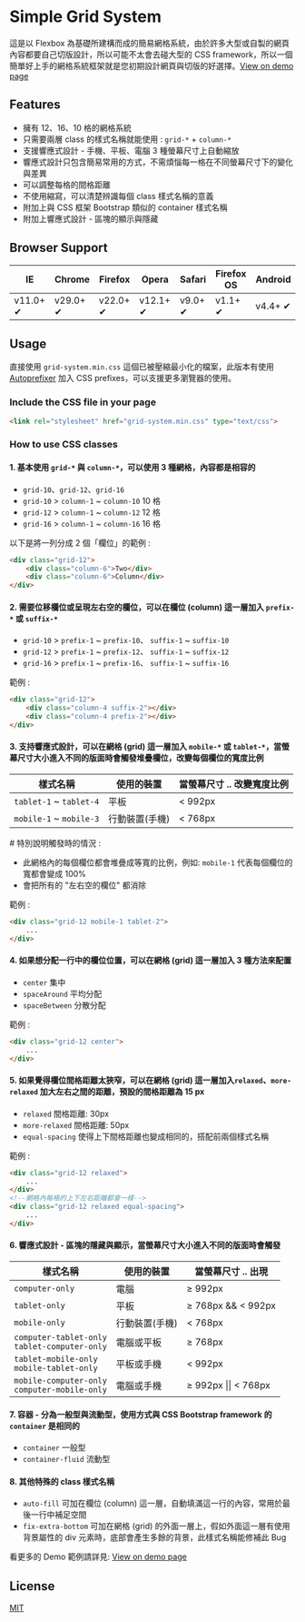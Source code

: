 # Simple Grid System

這是以 Flexbox 為基礎所建構而成的簡易網格系統，由於許多大型或自製的網頁內容都要自己切版設計，所以可能不太會去碰大型的 CSS framework，所以一個簡單好上手的網格系統框架就是您初期設計網頁與切版的好選擇。[View on demo page](https://visionyi.github.io/simple-grid-system/example/)

## Features
- 擁有 12、16、10 格的網格系統
- 只需要兩層 class 的樣式名稱就能使用 : `grid-*` + `column-*`
- 支援響應式設計 - 手機、平板、電腦 3 種螢幕尺寸上自動縮放
- 響應式設計只包含簡易常用的方式，不需煩惱每一格在不同螢幕尺寸下的變化與差異
- 可以調整每格的間格距離
- 不使用縮寫，可以清楚辨識每個 class 樣式名稱的意義
- 附加上與 CSS 框架 Bootstrap 類似的 container 樣式名稱
- 附加上響應式設計 - 區塊的顯示與隱藏

## Browser Support

| IE | Chrome | Firefox | Opera | Safari | Firefox OS | Android |
| --- | --- | --- | --- | --- | --- | --- |
| v11.0+ ✔ | v29.0+ ✔ | v22.0+ ✔ | v12.1+ ✔ | v9.0+ ✔ | v1.1+ ✔ | v4.4+ ✔ |

## Usage

直接使用 `grid-system.min.css` 這個已被壓縮最小化的檔案，此版本有使用 [Autoprefixer](https://github.com/postcss/autoprefixer) 加入 CSS prefixes，可以支援更多瀏覽器的使用。

### Include the CSS file in your page
```html
<link rel="stylesheet" href="grid-system.min.css" type="text/css">
```

### How to use CSS classes

#### 1. 基本使用 `grid-*` 與 `column-*`，可以使用 3 種網格，內容都是相容的
- `grid-10`、`grid-12`、`grid-16`
- `grid-10` > `column-1` ~ `column-10` 10 格
- `grid-12` > `column-1` ~ `column-12` 12 格
- `grid-16` > `column-1` ~ `column-16` 16 格

以下是將一列分成 2 個「欄位」的範例 :
```html
<div class="grid-12">
    <div class="column-6">Two</div>
    <div class="column-6">Column</div>
</div>
```

#### 2. 需要位移欄位或呈現左右空的欄位，可以在欄位 (column) 這一層加入 `prefix-*` 或 `suffix-*`
-  `grid-10` > `prefix-1` ~ `prefix-10`、 `suffix-1` ~ `suffix-10`
-  `grid-12` > `prefix-1` ~ `prefix-12`、 `suffix-1` ~ `suffix-12`
-  `grid-16` > `prefix-1` ~ `prefix-16`、 `suffix-1` ~ `suffix-16`

範例 :
```html
<div class="grid-12">
    <div class="column-4 suffix-2"></div>
    <div class="column-4 prefix-2"></div>
</div>
```

#### 3. 支持響應式設計，可以在網格 (grid) 這一層加入 `mobile-*` 或 `tablet-*`，當螢幕尺寸大小進入不同的版面時會觸發堆疊欄位，改變每個欄位的寬度比例
| 樣式名稱 | 使用的裝置 | 當螢幕尺寸 .. 改變寬度比例 |
| ------- | --------- | ----------------- |
| `tablet-1` ~ `tablet-4` | 平板 | < 992px |
| `mobile-1` ~ `mobile-3` | 行動裝置(手機) | < 768px |

\# 特別說明觸發時的情況 :
- 此網格內的每個欄位都會堆疊成等寬的比例，例如: `mobile-1` 代表每個欄位的寬都會變成 100%
- 會把所有的 "左右空的欄位" 都消除

範例 :
```html
<div class="grid-12 mobile-1 tablet-2">
    ...
</div>
```

#### 4. 如果想分配一行中的欄位位置，可以在網格 (grid) 這一層加入 3 種方法來配置
- `center` 集中
- `spaceAround` 平均分配
- `spaceBetween` 分散分配

範例 :
```html
<div class="grid-12 center">
    ...
</div>
```

#### 5. 如果覺得欄位間格距離太狹窄，可以在網格 (grid) 這一層加入`relaxed`、`more-relaxed` 加大左右之間的距離，預設的間格距離為 15 px
- `relaxed` 間格距離: 30px
- `more-relaxed` 間格距離: 50px
- `equal-spacing` 使得上下間格距離也變成相同的，搭配前兩個樣式名稱

範例 :
```html
<div class="grid-12 relaxed">
    ...
</div>
<!--網格內每格的上下左右距離都會一樣-->
<div class="grid-12 relaxed equal-spacing">
    ...
</div>
```
#### 6. 響應式設計 - 區塊的隱藏與顯示，當螢幕尺寸大小進入不同的版面時會觸發
| 樣式名稱 | 使用的裝置 | 當螢幕尺寸 .. 出現 |
| ------- | --------- | ----------------- |
| `computer-only` | 電腦 | ≥ 992px |
| `tablet-only` | 平板 | ≥ 768px && < 992px |
| `mobile-only` | 行動裝置(手機) | < 768px |
| `computer-tablet-only`</br>`tablet-computer-only` | 電腦或平板 | ≥ 768px |
| `tablet-mobile-only`</br>`mobile-tablet-only` | 平板或手機 | < 992px |
| `mobile-computer-only`</br>`computer-mobile-only` | 電腦或手機 | ≥ 992px \|\| < 768px |

#### 7. 容器 - 分為一般型與流動型，使用方式與 CSS Bootstrap framework 的 `container` 是相同的
- `container` 一般型
- `container-fluid` 流動型

#### 8. 其他特殊的 class 樣式名稱
- `auto-fill` 可加在欄位 (column) 這一層，自動填滿這一行的內容，常用於最後一行中補足空間
- `fix-extra-bottom` 可加在網格 (grid) 的外面一層上，假如外面這一層有使用背景屬性的 div 元素時，底部會產生多餘的背景，此樣式名稱能修補此 Bug

看更多的 Demo 範例請詳見: [View on demo page](https://visionyi.github.io/simple-grid-system/example/)

## License
[MIT](https://github.com/VisionYi/simple-grid-system/blob/master/LICENSE)
